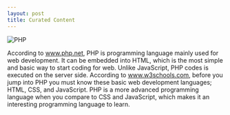 ```yaml
---
layout: post
title: Curated Content
---
```


![PHP](https://farm9.staticflickr.com/8706/16299583503_bb729aaaee.jpg)

According to www.php.net, PHP is programming language mainly used for web development. It can be embedded into HTML, which is the most simple and basic way to start coding for web. Unlike JavaScript, PHP codes is executed on the server side. According to www.w3schools.com, before you jump into PHP you must know these basic web development languages; HTML, CSS, and JavaScript. PHP is a more advanced programming language when you compare to CSS and JavaScript, which makes it an interesting programming language to learn. 
